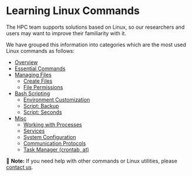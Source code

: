 # Learning Linux Commands

The HPC team supports solutions based on Linux, so our researchers and users may want to improve their familiarity with it.

We have grouped this information into categories which are the most used Linux commands as follows:


* [Overview](linux-intro.md)
* [Essential Commands](essential-commands/README.md)
* [Managing Files](managing-files/README.md)
    * [Create Files](managing-files/loop_for1.md)
    * [File Permissions](managing-files/file-permissions.md)
* [Bash Scripting](bash-scripting/README.md)
    * [Environment Customization](bash-scripting/environment.md)
    * [Script: Backup](bash-scripting/backup.md)
    * [Script: Seconds](bash-scripting/seconds.md)
* [Misc](misc/README.md)
  * [Working with Processes](misc/processes.md)
  * [Services](misc/services.md)
  * [System Configuration](misc/system-config.md)
  * [Communication Protocols](misc/protocols.md)
  * [Task Manager \(crontab, at\)](misc/scheduling-cron.md)

📝 **Note:** If you need help with other commands or Linux utilities, please [contact us](mailto:hpc@cofc.edu).

